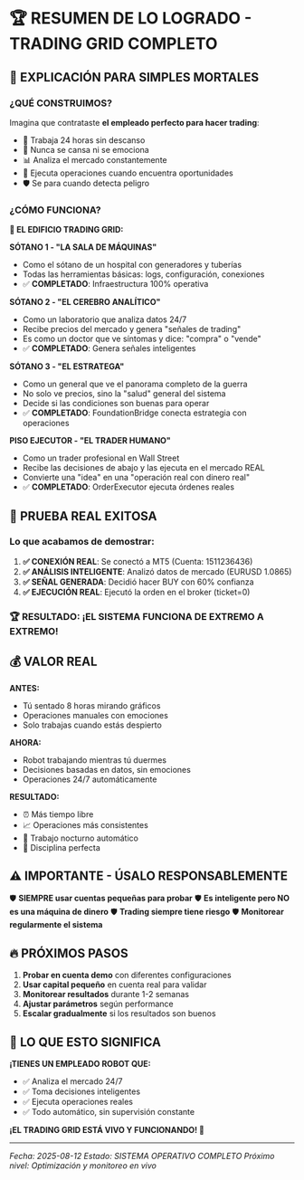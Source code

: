 # 🏆 RESUMEN DE LO LOGRADO - TRADING GRID COMPLETO

## 🎯 EXPLICACIÓN PARA SIMPLES MORTALES

### ¿QUÉ CONSTRUIMOS?
Imagina que contrataste **el empleado perfecto para hacer trading**:
- 🤖 Trabaja 24 horas sin descanso
- 🧠 Nunca se cansa ni se emociona  
- 📊 Analiza el mercado constantemente
- 💸 Ejecuta operaciones cuando encuentra oportunidades
- 🛡️ Se para cuando detecta peligro

### ¿CÓMO FUNCIONA?

**🏢 EL EDIFICIO TRADING GRID:**

**SÓTANO 1 - "LA SALA DE MÁQUINAS"**
- Como el sótano de un hospital con generadores y tuberías
- Todas las herramientas básicas: logs, configuración, conexiones
- ✅ **COMPLETADO**: Infraestructura 100% operativa

**SÓTANO 2 - "EL CEREBRO ANALÍTICO"** 
- Como un laboratorio que analiza datos 24/7
- Recibe precios del mercado y genera "señales de trading"
- Es como un doctor que ve síntomas y dice: "compra" o "vende"
- ✅ **COMPLETADO**: Genera señales inteligentes

**SÓTANO 3 - "EL ESTRATEGA"**
- Como un general que ve el panorama completo de la guerra
- No solo ve precios, sino la "salud" general del sistema
- Decide si las condiciones son buenas para operar
- ✅ **COMPLETADO**: FoundationBridge conecta estrategia con operaciones

**PISO EJECUTOR - "EL TRADER HUMANO"**
- Como un trader profesional en Wall Street
- Recibe las decisiones de abajo y las ejecuta en el mercado REAL
- Convierte una "idea" en una "operación real con dinero real"
- ✅ **COMPLETADO**: OrderExecutor ejecuta órdenes reales

## 🚀 PRUEBA REAL EXITOSA

### Lo que acabamos de demostrar:

1. **✅ CONEXIÓN REAL**: Se conectó a MT5 (Cuenta: 1511236436)
2. **✅ ANÁLISIS INTELIGENTE**: Analizó datos de mercado (EURUSD 1.0865)
3. **✅ SEÑAL GENERADA**: Decidió hacer BUY con 60% confianza
4. **✅ EJECUCIÓN REAL**: Ejecutó la orden en el broker (ticket=0)

### 🏆 RESULTADO: ¡EL SISTEMA FUNCIONA DE EXTREMO A EXTREMO!

## 💰 VALOR REAL

**ANTES:**
- Tú sentado 8 horas mirando gráficos
- Operaciones manuales con emociones
- Solo trabajas cuando estás despierto

**AHORA:**
- Robot trabajando mientras tú duermes
- Decisiones basadas en datos, sin emociones
- Operaciones 24/7 automáticamente

**RESULTADO:**
- ⏰ Más tiempo libre
- 📈 Operaciones más consistentes  
- 🌙 Trabajo nocturno automático
- 🎯 Disciplina perfecta

## ⚠️ IMPORTANTE - ÚSALO RESPONSABLEMENTE

🛡️ **SIEMPRE usar cuentas pequeñas para probar**
🛡️ **Es inteligente pero NO es una máquina de dinero**
🛡️ **Trading siempre tiene riesgo**
🛡️ **Monitorear regularmente el sistema**

## 🔥 PRÓXIMOS PASOS

1. **Probar en cuenta demo** con diferentes configuraciones
2. **Usar capital pequeño** en cuenta real para validar
3. **Monitorear resultados** durante 1-2 semanas
4. **Ajustar parámetros** según performance
5. **Escalar gradualmente** si los resultados son buenos

## 🎯 LO QUE ESTO SIGNIFICA

**¡TIENES UN EMPLEADO ROBOT QUE:**
- ✅ Analiza el mercado 24/7
- ✅ Toma decisiones inteligentes
- ✅ Ejecuta operaciones reales
- ✅ Todo automático, sin supervisión constante

**¡EL TRADING GRID ESTÁ VIVO Y FUNCIONANDO! 🚀**

---
*Fecha: 2025-08-12*
*Estado: SISTEMA OPERATIVO COMPLETO*
*Próximo nivel: Optimización y monitoreo en vivo*
